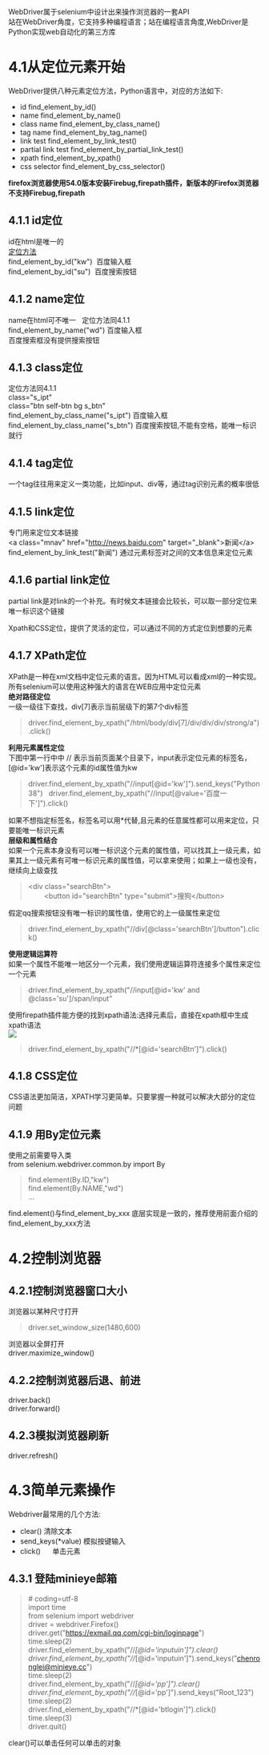 WebDriver属于selenium中设计出来操作浏览器的一套API  
站在WebDriver角度，它支持多种编程语言；站在编程语言角度,WebDriver是Python实现web自动化的第三方库
# 4.1从定位元素开始
WebDriver提供八种元素定位方法，Python语言中，对应的方法如下:  
- id              find_element_by_id()  
- name            find_element_by_name()  
- class name      find_element_by_class_name()  
- tag name        find_element_by_tag_name()  
- link test       find_element_by_link_test()  
- partial link test find_element_by_partial_link_test()  
- xpath           find_element_by_xpath()  
- css selector    find_element_by_css_selector()  


**firefox浏览器使用54.0版本安装Firebug,firepath插件，新版本的Firefox浏览器不支持Firebug,firepath**  
## 4.1.1 id定位
id在html是唯一的  
[定位方法](https://jingyan.baidu.com/article/19192ad81ab005e53e5707d6.html)  
find_element_by_id("kw")  百度输入框   
find_element_by_id("su")  百度搜索按钮  
## 4.1.2 name定位
name在html可不唯一  
定位方法同4.1.1  
find_element_by_name("wd") 百度输入框  
百度搜索框没有提供搜索按钮
## 4.1.3 class定位
定位方法同4.1.1  
class="s_ipt"  
class="btn self-btn bg s_btn"  
find_element_by_class_name("s_ipt")  百度输入框  
find_element_by_class_name("s_btn")  百度搜索按钮,不能有空格，能唯一标识就行
## 4.1.4 tag定位
一个tag往往用来定义一类功能，比如input、div等，通过tag识别元素的概率很低  
## 4.1.5 link定位  
专门用来定位文本链接  
&lt;a class="mnav" href="http://news.baidu.com" target="_blank">新闻&lt;/a>  
find_element_by_link_test("新闻")  通过元素标签对之间的文本信息来定位元素
## 4.1.6 partial link定位 
partial link是对link的一个补充。有时候文本链接会比较长，可以取一部分定位来唯一标识这个链接  

Xpath和CSS定位，提供了灵活的定位，可以通过不同的方式定位到想要的元素  
## 4.1.7 XPath定位 
XPath是一种在xml文档中定位元素的语言。因为HTML可以看成xml的一种实现。所有selenium可以使用这种强大的语言在WEB应用中定位元素  
**绝对路径定位**  
一级一级往下查找，div[7]表示当前层级下的第7个div标签
> driver.find_element_by_xpath("/html/body/div[7]/div/div/div/strong/a").click()  

**利用元素属性定位**  
下图中第一行中中 // 表示当前页面某个目录下，input表示定位元素的标签名，[@id='kw']表示这个元素的id属性值为kw
> driver.find_element_by_xpath("//input[@id='kw']").send_keys("Python 38")  
driver.find_element_by_xpath("//input[@value='百度一下']").click()  

如果不想指定标签名，标签名可以用\*代替,且元素的任意属性都可以用来定位，只要能唯一标识元素  
**层级和属性结合**  
如果一个元素本身没有可以唯一标识这个元素的属性值，可以找其上一级元素，如果其上一级元素有可唯一标识元素的属性值，可以拿来使用；如果上一级也没有，继续向上级查找  
> &lt;div class="searchBtn">  
&nbsp;&nbsp;&nbsp;&nbsp;&nbsp;&nbsp;&nbsp;&nbsp;&lt;button id="searchBtn" type="submit">搜狗&lt;/button>  

假定qq搜索按钮没有唯一标识的属性值，使用它的上一级属性来定位  
> driver.find_element_by_xpath("//div[@class='searchBtn']/button").click()  

**使用逻辑运算符**  
如果一个属性不能唯一地区分一个元素，我们使用逻辑运算符连接多个属性来定位一个元素  
> driver.find_element_by_xpath("//input[@id='kw' and @class='su']/span/input"

使用firepath插件能方便的找到xpath语法:选择元素后，直接在xpath框中生成xpath语法  
![](https://github.com/crl608/SELENIUM/blob/master/firepath.png)  
> driver.find_element_by_xpath("//*[@id='searchBtn']").click()  

## 4.1.8 CSS定位
CSS语法更加简洁，XPATH学习更简单。只要掌握一种就可以解决大部分的定位问题  

## 4.1.9 用By定位元素  
使用之前需要导入类  
from selenium.webdriver.common.by import By  
> find.element(By.ID,"kw")  
find.element(By.NAME,"wd")  
...  

find.element()与find_element_by_xxx 底层实现是一致的，推荐使用前面介绍的find_element_by_xxx方法  
# 4.2控制浏览器
## 4.2.1控制浏览器窗口大小  
浏览器以某种尺寸打开  
> driver.set_window_size(1480,600)  

浏览器以全屏打开  
driver.maximize_window()  

 
## 4.2.2控制浏览器后退、前进  
driver.back()  
driver.forward()

## 4.2.3模拟浏览器刷新
driver.refresh()
# 4.3简单元素操作
Webdriver最常用的几个方法:  
- clear() 清除文本  
- send_keys(\*value) 模拟按键输入 
- click()      单击元素  

## 4.3.1 登陆minieye邮箱
> \# coding=utf-8  
import time  
from selenium import webdriver  
driver = webdriver.Firefox()  
driver.get("https://exmail.qq.com/cgi-bin/loginpage")  
time.sleep(2)   
driver.find_element_by_xpath("//*[@id='inputuin']").clear()  
driver.find_element_by_xpath("//*[@id='inputuin']").send_keys("chenronglei@minieye.cc")  
time.sleep(2)  
driver.find_element_by_xpath("//*[@id='pp']").clear()  
driver.find_element_by_xpath("//*[@id='pp']").send_keys("Root_123")  
time.sleep(2)  
driver.find_element_by_xpath("//*[@id='btlogin']").click()  
time.sleep(3)   
driver.quit()  

clear()可以单击任何可以单击的对象
